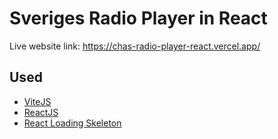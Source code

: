 # Sveriges Radio Player in React

Live website link:
https://chas-radio-player-react.vercel.app/

## Used

- [ViteJS](https://vitejs.dev/)
- [ReactJS](https://react.dev/)
- [React Loading Skeleton](https://github.com/dvtng/react-loading-skeleton)
